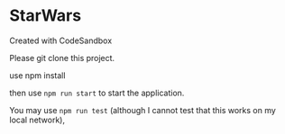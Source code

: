 # StarWars

Created with CodeSandbox

Please git clone this project.

use npm install

then use `npm run start` to start the application.

You may use `npm run test` (although I cannot test that this works on my local network),

